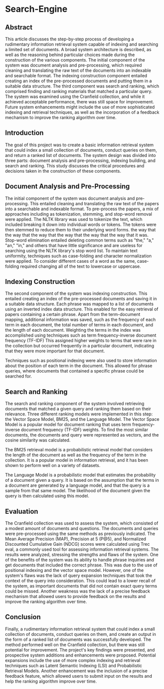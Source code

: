 # Search-Engine
## Abstract
This article discusses the step-by-step process of developing a rudimentary information retrieval system capable of indexing and searching a limited set of documents. A broad system architecture is described, as well as the reasoning behind particular choices made during the construction of the various components. The initial component of the system was document analysis and pre-processing, which required cleaning and translating the raw text of the documents into an indexable and searchable format. The indexing construction component entailed creating an index of the pre-processed documents and putting them in a suitable data structure. The third component was search and ranking, which comprised finding and ranking materials that matched a particular query. The system was examined using the Cranfield collection, and while it achieved acceptable performance, there was still space for improvement. Future system enhancements might include the use of more sophisticated indexing and retrieval techniques, as well as the incorporation of a feedback mechanism to improve the ranking algorithm over time.
 
## Introduction
The goal of this project was to create a basic information retrieval system that could index a small collection of documents, conduct queries on them, and return a ranked list of documents. The system design was divided into three parts: document analysis and pre-processing, indexing building, and search and ranking. This study discusses the critical procedures and decisions taken in the construction of these components.

## Document Analysis and Pre-Processing
The initial component of the system was document analysis and pre-processing. This entailed cleaning and translating the raw text of the papers into a searchable and indexable format. To pre-process the papers, a mix of approaches including as tokenization, stemming, and stop-word removal were applied.
The NLTK library was used to tokenize the text, which included breaking it down into individual words or tokens. The tokens were then stemmed to reduce them to their underlying word forms. the way that the way that the way that the way that the way that the way that it was.
Stop-word elimination entailed deleting common terms such as "the," "a," "an," "in," and others that have little significance and are useless for searching using the NLTK library's stop word list.
To maintain text uniformity, techniques such as case-folding and character normalization were applied. To consider different cases of a word as the same, case-folding required changing all of the text to lowercase or uppercase. 

## Indexing Construction
The second component of the system was indexing construction. This entailed creating an index of the pre-processed documents and saving it in a suitable data structure. Each phrase was mapped to a list of documents using an inverted index data structure. This enabled for the easy retrieval of papers containing a certain phrase.
Apart from the term-document mapping, additional information was saved, such as the frequency of each term in each document, the total number of terms in each document, and the length of each document. Weighting the terms in the index was accomplished using techniques such as term frequency-inverse document frequency (TF-IDF) This assigned higher weights to terms that were rare in the collection but occurred frequently in a particular document, indicating that they were more important for that document. 

Techniques such as positional indexing were also used to store information about the position of each term in the document. This allowed for phrase queries, where documents that contained a specific phrase could be searched for.

## Search and Ranking
The search and ranking component of the system involved retrieving documents that matched a given query and ranking them based on their relevance. Three different ranking models were implemented in this step: the Vector Space Model, BM25, and the Language Model.
The Vector Space Model is a popular model for document ranking that uses term frequency-inverse document frequency (TF-IDF) weights. To find the most similar documents, the documents and query were represented as vectors, and the cosine similarity was calculated.
 
The BM25 retrieval model is a probabilistic retrieval model that considers the length of the document as well as the frequency of the term in the collection. It is a popular model in information retrieval, and it has been shown to perform well on a variety of datasets.
 
The Language Model is a probabilistic model that estimates the probability of a document given a query. It is based on the assumption that the terms in a document are generated by a language model, and that the query is a sample from that same model. The likelihood of the document given the query is then calculated using this model.
 
## Evaluation
The Cranfield collection was used to assess the system, which consisted of a modest amount of documents and questions. The documents and queries were pre-processed using the same methods as previously indicated. The Mean Average Precision (MAP), Precision at 5 (P@5), and Normalized Discounted Cumulative Gain (NDCG) scores were calculated using Trec eval, a commonly used tool for assessing information retrieval systems.
The results were analyzed, stressing the strengths and flaws of the system. One of the benefits of the system was its ability to handle phrase inquiries and get documents that included the correct phrase. This was due to the use of positional indexing and the vector space model. 
However, one of the system's flaws was the lack of query expansion techniques that took the context of the query into consideration. This could lead to a lower recall of the system, as important documents that did not contain exact query terms could be missed. Another weakness was the lack of a precise feedback mechanism that allowed users to provide feedback on the results and improve the ranking algorithm over time.

## Conclusion
Finally, a rudimentary information retrieval system that could index a small collection of documents, conduct queries on them, and create an output in the form of a ranked list of documents was successfully developed. The method performed well on the Cranfield collection, but there was still potential for improvement. The project's key findings were presented, and prospective system additions and enhancements were proposed.
Potential expansions include the use of more complex indexing and retrieval techniques such as Latent Semantic Indexing (LSI) and Probabilistic Retrieval Models. Another enhancement was the inclusion of a precise feedback feature, which allowed users to submit input on the results and help the ranking algorithm improve over time.
